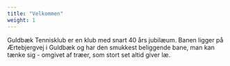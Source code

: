 ```yaml
---
title: "Velkommen"
weight: 1
---
```


Guldbæk Tennisklub er en klub med snart 40 års jubilæum. Banen ligger på Ærtebjergvej i Guldbæk og har den smukkest beliggende bane, man kan tænke sig - omgivet af træer, som stort set altid giver læ.
